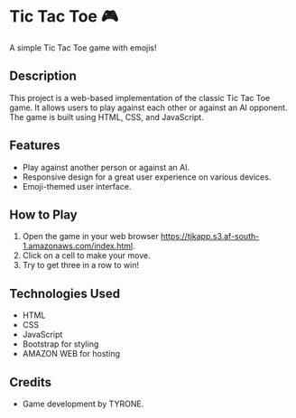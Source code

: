 # Tic Tac Toe 🎮

A simple Tic Tac Toe game with emojis!

## Description

This project is a web-based implementation of the classic Tic Tac Toe game. It allows users to play against each other or against an AI opponent. The game is built using HTML, CSS, and JavaScript.

## Features

- Play against another person or against an AI.
- Responsive design for a great user experience on various devices.
- Emoji-themed user interface.

## How to Play

1. Open the game in your web browser https://tjkapp.s3.af-south-1.amazonaws.com/index.html.
2. Click on a cell to make your move.
3. Try to get three in a row to win!

## Technologies Used

- HTML
- CSS
- JavaScript
- Bootstrap for styling
- AMAZON WEB for hosting

## Credits

- Game development by TYRONE.